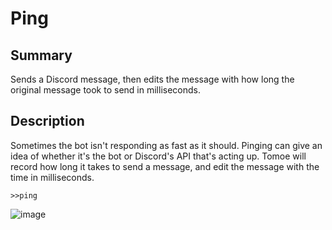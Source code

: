 # Ping
## Summary
Sends a Discord message, then edits the message with how long the original message took to send in milliseconds.

## Description
Sometimes the bot isn't responding as fast as it should. Pinging can give an idea of whether it's the bot or Discord's API that's acting up. Tomoe will record how long it takes to send a message, and edit the message with the time in milliseconds.
```
>>ping
```
![image](https://user-images.githubusercontent.com/46751150/93499973-4eb07400-f8d9-11ea-83f3-c2b64cf8b5d3.png)
